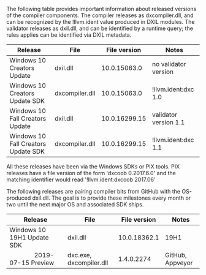 The following table provides important information about released versions of the compiler components. The compiler releases as dxcompiler.dll, and can be recognized by the !llvm.ident value produced in DXIL modules. The validator releases as dxil.dll, and can be identified by a runtime query; the rules applies can be identified via DXIL metadata.

| Release | File | File version | Notes |
|---------|------|--------------|-------|
| Windows 10 Creators Update     | dxil.dll | 10.0.15063.0 | no validator version |
| Windows 10 Creators Update SDK | dxcompiler.dll | 10.0.15063.0 | !llvm.ident:dxc 1.0 |
| Windows 10 Fall Creators Update     | dxil.dll | 10.0.16299.15 | validator version 1.1 |
| Windows 10 Fall Creators Update SDK | dxcompiler.dll | 10.0.16299.15 | !llvm.ident:dxc 1.1 |

All these releases have been via the Windows SDKs or PIX tools. PIX releases have a file version of the form 'dxcoob 0.2017.6.0' and the matching identifier would read '!llvm.ident:dxcoob 2017.06'

The following releases are pairing compiler bits from GitHub with the OS-produced dxil.dll. The goal is to provide these milestones every month or two until the next major OS and associated SDK ships.

| Release | File | File version | Notes |
|---------|------|--------------|-------|
| Windows 10 19H1 Update SDK | dxil.dll | 10.0.18362.1| 19H1 |
| &nbsp;&nbsp;&nbsp;&nbsp;&nbsp;&nbsp;&nbsp;&nbsp;&nbsp;&nbsp;&nbsp;&nbsp;&nbsp;&nbsp;&nbsp;2019-07-15 Preview | dxc.exe, dxcompiler.dll | 1.4.0.2274 | GitHub, Appveyor |
<!--
| Windows 10 20H1 Flight SDK | dxil.dll | 10.0.19xxx.1 | 20H1 |
| &nbsp;&nbsp;&nbsp;&nbsp;&nbsp;&nbsp;&nbsp;&nbsp;&nbsp;&nbsp;&nbsp;&nbsp;&nbsp;&nbsp;&nbsp;2019-09-12 Preview | dxc.exe, dxcompiler.dll | 1.4.0.2303 |  GitHub, Appveyor |
-->

